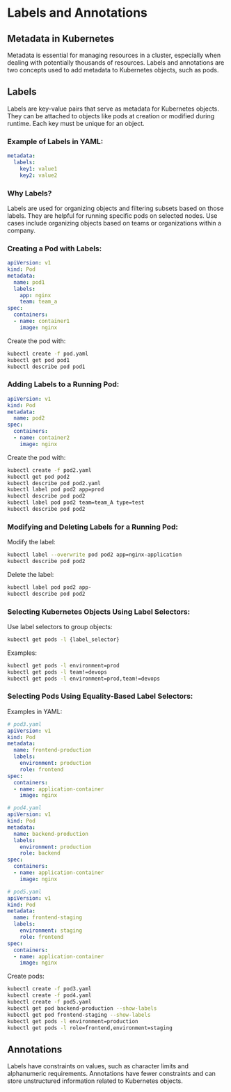 
# Labels and Annotations

## Metadata in Kubernetes

Metadata is essential for managing resources in a cluster, especially when dealing with potentially thousands of resources. Labels and annotations are two concepts used to add metadata to Kubernetes objects, such as pods.

## Labels

Labels are key-value pairs that serve as metadata for Kubernetes objects. They can be attached to objects like pods at creation or modified during runtime. Each key must be unique for an object.

### Example of Labels in YAML:

```yaml
metadata:
  labels:
    key1: value1
    key2: value2
```

### Why Labels?

Labels are used for organizing objects and filtering subsets based on those labels. They are helpful for running specific pods on selected nodes. Use cases include organizing objects based on teams or organizations within a company.

### Creating a Pod with Labels:

```yaml
apiVersion: v1
kind: Pod
metadata:
  name: pod1
  labels:
    app: nginx
    team: team_a
spec:
  containers:
  - name: container1
    image: nginx
```

Create the pod with:

```bash
kubectl create -f pod.yaml
kubectl get pod pod1
kubectl describe pod pod1
```

### Adding Labels to a Running Pod:

```yaml
apiVersion: v1
kind: Pod
metadata:
  name: pod2
spec:
  containers:
  - name: container2
    image: nginx
```

Create the pod with:

```bash
kubectl create -f pod2.yaml
kubectl get pod pod2
kubectl describe pod pod2.yaml
kubectl label pod pod2 app=prod
kubectl describe pod pod2
kubectl label pod pod2 team=team_A type=test
kubectl describe pod pod2
```

### Modifying and Deleting Labels for a Running Pod:

Modify the label:

```bash
kubectl label --overwrite pod pod2 app=nginx-application
kubectl describe pod pod2
```

Delete the label:

```bash
kubectl label pod pod2 app-
kubectl describe pod pod2
```

### Selecting Kubernetes Objects Using Label Selectors:

Use label selectors to group objects:

```bash
kubectl get pods -l {label_selector}
```

Examples:

```bash
kubectl get pods -l environment=prod
kubectl get pods -l team!=devops
kubectl get pods -l environment=prod,team!=devops
```

### Selecting Pods Using Equality-Based Label Selectors:

Examples in YAML:

```yaml
# pod3.yaml
apiVersion: v1
kind: Pod
metadata:
  name: frontend-production
  labels:
    environment: production
    role: frontend
spec:
  containers:
  - name: application-container
    image: nginx
```

```yaml
# pod4.yaml
apiVersion: v1
kind: Pod
metadata:
  name: backend-production
  labels:
    environment: production
    role: backend
spec:
  containers:
  - name: application-container
    image: nginx
```

```yaml
# pod5.yaml
apiVersion: v1
kind: Pod
metadata:
  name: frontend-staging
  labels:
    environment: staging
    role: frontend
spec:
  containers:
  - name: application-container
    image: nginx
```

Create pods:

```bash
kubectl create -f pod3.yaml
kubectl create -f pod4.yaml
kubectl create -f pod5.yaml
kubectl get pod backend-production --show-labels
kubectl get pod frontend-staging --show-labels
kubectl get pods -l environment=production
kubectl get pods -l role=frontend,environment=staging
```

## Annotations

Labels have constraints on values, such as character limits and alphanumeric requirements. Annotations have fewer constraints and can store unstructured information related to Kubernetes objects.

